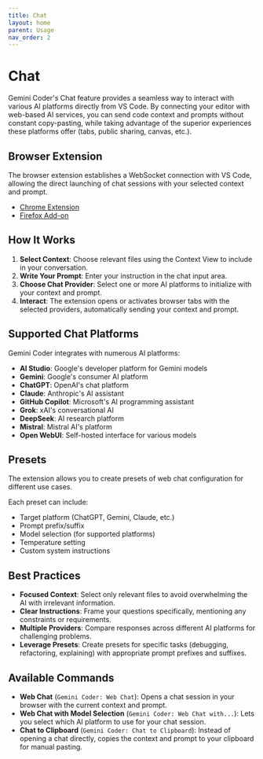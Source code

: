 ```yaml
---
title: Chat
layout: home
parent: Usage
nav_order: 2
---
```


# Chat

Gemini Coder's Chat feature provides a seamless way to interact with various AI platforms directly from VS Code. By connecting your editor with web-based AI services, you can send code context and prompts without constant copy-pasting, while taking advantage of the superior experiences these platforms offer (tabs, public sharing, canvas, etc.).

## Browser Extension

The browser extension establishes a WebSocket connection with VS Code, allowing the direct launching of chat sessions with your selected context and prompt.

- [Chrome Extension](https://chromewebstore.google.com/detail/gemini-coder-connector/ljookipcanaglfaocjbgdicfbdhhjffp)
- [Firefox Add-on](https://addons.mozilla.org/en-US/firefox/addon/gemini-coder-connector/)

## How It Works

1. **Select Context**: Choose relevant files using the Context View to include in your conversation.
2. **Write Your Prompt**: Enter your instruction in the chat input area.
3. **Choose Chat Provider**: Select one or more AI platforms to initialize with your context and prompt.
4. **Interact**: The extension opens or activates browser tabs with the selected providers, automatically sending your context and prompt.

## Supported Chat Platforms

Gemini Coder integrates with numerous AI platforms:

- **AI Studio**: Google's developer platform for Gemini models
- **Gemini**: Google's consumer AI platform
- **ChatGPT**: OpenAI's chat platform
- **Claude**: Anthropic's AI assistant
- **GitHub Copilot**: Microsoft's AI programming assistant
- **Grok**: xAI's conversational AI
- **DeepSeek**: AI research platform
- **Mistral**: Mistral AI's platform
- **Open WebUI**: Self-hosted interface for various models

## Presets

The extension allows you to create presets of web chat configuration for different use cases.

Each preset can include:

- Target platform (ChatGPT, Gemini, Claude, etc.)
- Prompt prefix/suffix
- Model selection (for supported platforms)
- Temperature setting
- Custom system instructions

## Best Practices

- **Focused Context**: Select only relevant files to avoid overwhelming the AI with irrelevant information.
- **Clear Instructions**: Frame your questions specifically, mentioning any constraints or requirements.
- **Multiple Providers**: Compare responses across different AI platforms for challenging problems.
- **Leverage Presets**: Create presets for specific tasks (debugging, refactoring, explaining) with appropriate prompt prefixes and suffixes.

## Available Commands

- **Web Chat** (`Gemini Coder: Web Chat`): Opens a chat session in your browser with the current context and prompt.
- **Web Chat with Model Selection** (`Gemini Coder: Web Chat with...`): Lets you select which AI platform to use for your chat session.
- **Chat to Clipboard** (`Gemini Coder: Chat to Clipboard`): Instead of opening a chat directly, copies the context and prompt to your clipboard for manual pasting.
